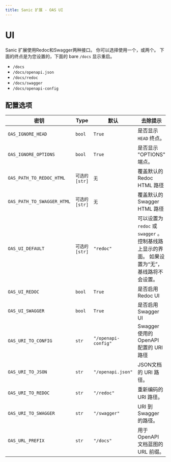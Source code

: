 ```yaml
---
title: Sanic 扩展 - OAS UI
---
```


# UI

Sanic 扩展使用Redoc和Swagger两种接口。 你可以选择使用一个，或两个。 下面的终点是为您设置的，下面的 bare `/docs` 显示重启。

- `/docs`
- `/docs/openapi.json`
- `/docs/redoc`
- `/docs/swagger`
- `/docs/openapi-config`

## 配置选项

| **密钥**                     | **Type**   | **默认**              | **去除提示**                                                    |
| -------------------------- | ---------- | ------------------- | ----------------------------------------------------------- |
| `OAS_IGNORE_HEAD`          | `bool`     | `True`              | 是否显示 `HEAD` 终点。                                             |
| `OAS_IGNORE_OPTIONS`       | `bool`     | `True`              | 是否显示 "OPTIONS" 端点。                                          |
| `OAS_PATH_TO_REDOC_HTML`   | `可选的[str]` | `无`                 | 覆盖默认的 Redoc HTML 路径                                         |
| `OAS_PATH_TO_SWAGGER_HTML` | `可选的[str]` | `无`                 | 覆盖默认的 Swagger HTML 路径                                       |
| `OAS_UI_DEFAULT`           | `可选的[str]` | `"redoc"`           | 可以设置为 `redoc` 或 `swagger` 。 控制基线路上显示的界面。 如果设置为“无”，基线路将不会设置。 |
| `OAS_UI_REDOC`             | `bool`     | `True`              | 是否启用 Redoc UI                                               |
| `OAS_UI_SWAGGER`           | `bool`     | `True`              | 是否启用 Swagger UI                                             |
| `OAS_URI_TO_CONFIG`        | `str`      | `"/openapi-config"` | Swagger 使用的 OpenAPI 配置的 URI 路径                              |
| `OAS_URI_TO_JSON`          | `str`      | `"/openapi.json"`   | JSON文档的 URI 路径。                                             |
| `OAS_URI_TO_REDOC`         | `str`      | `"/redoc"`          | 重新编码的 URI 路径。                                               |
| `OAS_URI_TO_SWAGGER`       | `str`      | `"/swagger"`        | URI 到 Swagger 的路径。                                          |
| `OAS_URL_PREFIX`           | `str`      | `"/docs"`           | 用于OpenAPI 文档蓝图的 URL 前缀。                                     |
